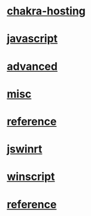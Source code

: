 # [chakra-hosting](chakra-hosting\TOC.md)
# [javascript](javascript\TOC.md)
# [advanced](javascript\advanced\TOC.md)
# [misc](javascript\misc\TOC.md)
# [reference](javascript\reference\TOC.md)
# [jswinrt](jswinrt\TOC.md)
# [winscript](winscript\TOC.md)
# [reference](winscript\reference\TOC.md)